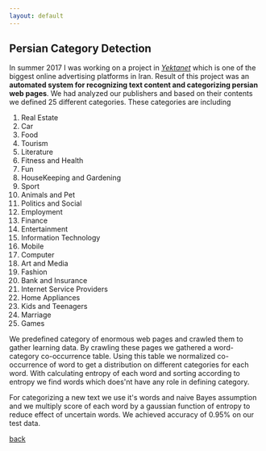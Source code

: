 ```yaml
---
layout: default
---
```


## Persian Category Detection

In summer 2017 I was working on a project in [*Yektanet*](http://yektanet.com/) which is one of the biggest online advertising platforms in Iran.
Result of this project was an __automated system for recognizing text content and categorizing persian web pages__.
We had analyzed our publishers and based on their contents we defined 25 different categories.
These categories are including 
1. Real Estate
2. Car
3. Food
4. Tourism
5. Literature
6. Fitness and Health
7. Fun
8. HouseKeeping and Gardening
9. Sport
10. Animals and Pet
11. Politics and Social
12. Employment
13. Finance
14. Entertainment
15. Information Technology
16. Mobile 
17. Computer
18. Art and Media
19. Fashion
20. Bank and Insurance
21. Internet Service Providers
22. Home Appliances
23. Kids and Teenagers
24. Marriage
25. Games

We predefined category of enormous web pages and crawled them to gather learning data.
By crawling these pages we gathered a word-category co-occurrence table. Using this table we normalized co-occurrence of word to get a distribution on different categories for each word. With calculating entropy of each word and sorting according to entropy we find words which does'nt have any role in defining category.

For categorizing a new text we use it's words and naive Bayes assumption and we multiply score of each word by a gaussian function of entropy to reduce effect of uncertain words.
We achieved accuracy of 0.95% on our test data.

[back](./)
